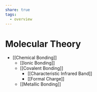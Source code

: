 ```yaml
---
share: true
tags:
  - overview
---
```


# Molecular Theory

- [[Chemical Bonding]]
	- [[Ionic Bonding]]
	- [[Covalent Bonding]]
		- [[Characteristic Infrared Band]]
		- [[Formal Charge]]
	- [[Metallic Bonding]]
